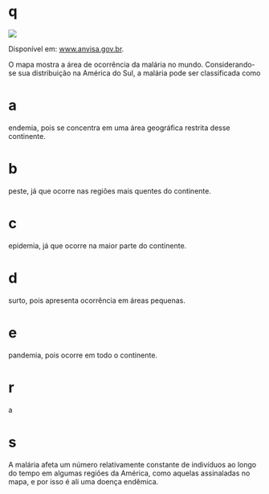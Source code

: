 # q
![](https://firebasestorage.googleapis.com/v0/b/firebase-enemio.appspot.com/o/questoes%2F920%2F6bf9be36-e33c-8fe1-605c-8a5f76ce2fb7.png?alt=media\&token=9013346b-ec40-4073-aae4-2c481373ffe4)

Disponível em: www.anvisa.gov.br.

O mapa mostra a área de ocorrência da malária no mundo. Considerando-se sua distribuição na América do Sul, a malária pode ser classificada como

# a
endemia, pois se concentra em uma área geográfica restrita desse continente.

# b
peste, já que ocorre nas regiões mais quentes do continente.

# c
epidemia, já que ocorre na maior parte do continente.

# d
surto, pois apresenta ocorrência em áreas pequenas.

# e
pandemia, pois ocorre em todo o continente.

# r
a

# s
A malária afeta um número relativamente constante de indivíduos ao longo do tempo em algumas regiões da América, como aquelas assinaladas no mapa, e por isso é ali uma doença endêmica.
